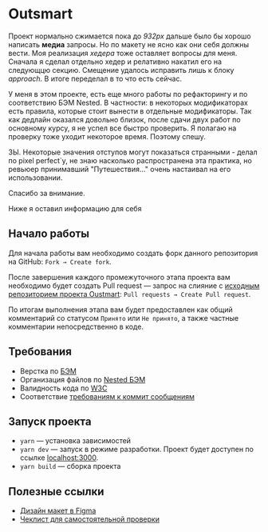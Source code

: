 # Outsmart

Проект нормально сжимается пока до *932px* дальше было бы хорошо написать **медиа** запросы. Но по макету не ясно как они себя должны вести. Моя реализация *хедера* тоже оставляет вопросы для меня. Сначала я сделал отдельно хедер и релативно накатил его на следующцю секцию. Смещение удалось исправить лишь к блоку *approach*. В итоге переделал в то что есть сейчас.

У меня в этом проекте, есть еще много работы по рефакторингу и по соответствию БЭМ Nested. В частности: в некоторых модификаторах есть правила, которые стоит вынести в отдельные модификаторы. Так как дедлайн оказался довольно близок, после сдачи двух работ по основному курсу, я не успел все быстро проверить. Я полагаю на проверку тоже уходит некоторое время. Поэтому спешу.

ЗЫ. Некоторые значения отступов могут показаться странными - делал по pixel perfect`у, не знаю насколько распространена эта практика, но ревьюер принимавший "Путешествия..." очень настаивал на его использовании.

Спасибо за внимание. 

Ниже я оставил информацию для себя


## Начало работы

Для начала работы вам необходимо создать форк данного репозитория на GitHub: `Fork → Create fork`.

После завершения каждого промежуточного этапа проекта вам необходимо будет создать Pull request — запрос на слияние с [исходным репозиторием проекта Oustmart](https://github.com/c2u5hed/outsmart): `Pull requests → Create Pull request`.

По итогам выполнения этапа вам будет предоставлен как общий комментарий со статусом `Принято` или `Не принято`, а также частные комментарии непосредственно в коде.

## Требования

* Верстка по [БЭМ](https://ru.bem.info/)
* Организация файлов по [Nested БЭМ](https://ru.bem.info/methodology/filestructure/#nested)
* Валидность кода по [W3C](https://validator.w3.org/)
* Соответствие [требованиям к коммит сообщениям](https://www.freecodecamp.org/news/writing-good-commit-messages-a-practical-guide/)

## Запуск проекта

* `yarn` — установка зависимостей
* `yarn dev` — запуск в режиме разработки. Проект будет доступен по ссылке [localhost:3000](http://localhost:3000/).
* `yarn build` — сборка проекта

## Полезные ссылки

* [Дизайн макет в Figma](https://www.figma.com/file/RpKABoy6gfL5g2QbDdgF2F/Outsmart?node-id=46%3A2)
* [Чеклист для самостоятельной проверки](https://code.s3.yandex.net/web-developer/checklists-pdf/web-plus/checklist-1.pdf)